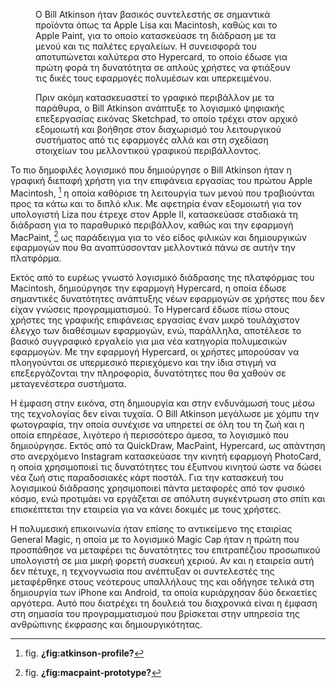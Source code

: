 <figure id="fig:atkinson-profile">
<figcaption>
Ο Bill Atkinson ήταν βασικός συντελεστής σε σημαντικά προϊόντα όπως τα
Apple Lisa και Macintosh, καθώς και το Apple Paint, για το οποίο
κατασκεύασε τη διάδραση με τα μενού και τις παλέτες εργαλείων. Η
συνεισφορά του αποτυπώνεται καλύτερα στο Hypercard, το οποίο έδωσε για
πρώτη φορά τη δυνατότητα σε απλούς χρήστες να φτιάξουν τις δικές τους
εφαρμογές πολυμέσων και υπερκειμένου.
</figcaption>
</figure>
<figure id="fig:macpaint-prototype">
<figcaption>
Πριν ακόμη κατασκευαστεί το γραφικό περιβάλλον με τα παράθυρα, ο Bill
Atkinson ανάπτυξε το λογισμικό ψηφιακής επεξεργασίας εικόνας Sketchpad,
το οποίο τρέχει στον αρχικό εξομοιωτή και βοήθησε στον διαχωρισμό του
λειτουργικού συστήματος από τις εφαρμογές αλλά και στη σχεδίαση
στοιχείων του μελλοντικού γραφικού περιβάλλοντος.
</figcaption>
</figure>

Το πιο δημοφιλές λογισμικό που δημιούργησε ο Bill Atkinson ήταν η
γραφική διεπαφή χρήστη για την επιφάνεια εργασίας του πρώτου Apple
Macintosh, [^1] η οποία καθόρισε τη λειτουργία των μενού που τραβιούνται
προς τα κάτω και το διπλό κλικ. Με αφετηρία έναν εξομοιωτή για τον
υπολογιστή Liza που έτρεχε στον Apple II, κατασκεύασε σταδιακά τη
διάδραση για το παραθυρικό περιβάλλον, καθώς και την εφαρμογή MacPaint,
[^2] ως παράδειγμα για το νέο είδος φιλικών και δημιουργικών εφαρμογών
που θα αναπτύσσονταν μελλοντικά πάνω σε αυτήν την πλατφόρμα.

Εκτός από το ευρέως γνωστό λογισμικό διάδρασης της πλατφόρμας του
Macintosh, δημιούργησε την εφαρμογή Hypercard, η οποία έδωσε σημαντικές
δυνατότητες ανάπτυξης νέων εφαρμογών σε χρήστες που δεν είχαν γνώσεις
προγραμματισμού. Το Hypercard έδωσε πίσω στους χρήστες της γραφικής
επιφάνειας εργασίας έναν μικρό τουλάχιστον έλεγχο των διαθέσιμων
εφαρμογών, ενώ, παράλληλα, αποτέλεσε το βασικό συγγραφικό εργαλείο για
μια νέα κατηγορία πολυμεσικών εφαρμογών. Με την εφαρμογή Hypercard, οι
χρήστες μπορούσαν να πλοηγούνται σε υπερμεσικό περιεχόμενο και την ίδια
στιγμή να επεξεργάζονται την πληροφορία, δυνατότητες που θα χαθούν σε
μεταγενέστερα συστήματα.

Η έμφαση στην εικόνα, στη δημιουργία και στην ενδυνάμωσή τους μέσω της
τεχνολογίας δεν είναι τυχαία. Ο Bill Atkinson μεγάλωσε με χόμπυ την
φωτογραφία, την οποία συνέχισε να υπηρετεί σε όλη του τη ζωή και η οποία
επηρέασε, λιγότερο ή περισσότερο άμεσα, το λογισμικό που δημιούργησε.
Εκτός από τα QuickDraw, MacPaint, Hypercard, ως απάντηση στο ανερχόμενο
Instagram κατασκεύασε την κινητή εφαρμογή PhotoCard, η οποία
χρησιμοποιεί τις δυνατότητες του έξυπνου κινητού ώστε να δώσει νέα ζωή
στις παραδοσιακές κάρτ ποστάλ. Για την κατασκευή του λογισμικού
διάδρασης χρησιμοποιεί πάντα μεταφορές από τον φυσικό κόσμο, ενώ
προτιμάει να εργάζεται σε απόλυτη συγκέντρωση στο σπίτι και επισκέπτεται
την εταιρεία για να κάνει δοκιμές με τους χρήστες.

Η πολυμεσική επικοινωνία ήταν επίσης το αντικείμενο της εταιρίας General
Magic, η οποία με το λογισμικό Magic Cap ήταν η πρώτη που προσπάθησε να
μεταφέρει τις δυνατότητες του επιτραπέζιου προσωπικού υπολογιστή σε μια
μικρή φορετή συσκευή χεριού. Αν και η εταιρεία αυτή δεν πέτυχε, η
τεχνογνωσία που ανέπτυξαν οι συντελεστές της μεταφέρθηκε στους νεότερους
υπαλλήλους της και οδήγησε τελικά στη δημιουργία των iPhone και Android,
τα οποία κυριάρχησαν δύο δεκαετίες αργότερα. Αυτό που διατρέχει τη
δουλειά του διαχρονικά είναι η έμφαση στη σημασία του προγραμματισμού
που βρίσκεται στην υπηρεσία της ανθρώπινης έκφρασης και
δημιουργικότητας.

[^1]: fig. **¿fig:atkinson-profile?**

[^2]: fig. **¿fig:macpaint-prototype?**
